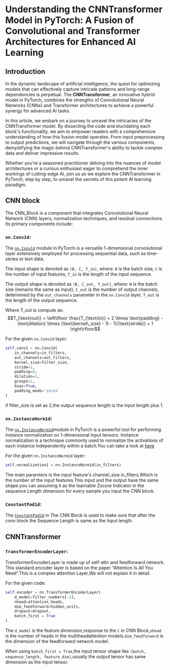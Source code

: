 # Understanding the CNNTransformer Model in PyTorch: A Fusion of Convolutional and Transformer Architectures for Enhanced AI Learning

## Introduction

In the dynamic landscape of artificial intelligence, the quest for optimizing models that can effectively capture intricate patterns and long-range dependencies is perpetual. The **CNNTransformer**, an innovative hybrid model in PyTorch, combines the strengths of Convolutional Neural Networks (CNNs) and Transformer architectures to achieve a powerful synergy for advanced AI tasks.

In this article, we embark on a journey to unravel the intricacies of the CNNTransformer model. By dissecting the code and elucidating each block's functionality, we aim to empower readers with a comprehensive understanding of how this fusion model operates. From input preprocessing to output predictions, we will navigate through the various components, demystifying the magic behind CNNTransformer's ability to tackle complex data and deliver impressive results.

Whether you're a seasoned practitioner delving into the nuances of model architectures or a curious enthusiast eager to comprehend the inner workings of cutting-edge AI, join us as we explore the CNNTransformer in PyTorch, step by step, to unravel the secrets of this potent AI learning paradigm.

## CNN block ##
The CNN_Block is a component that integrates Convolutional Neural Network (CNN) layers, normalization techniques, and residual connections. Its primary components include:
### `nn.Conv1d`:

The [`nn.Conv1d`](https://pytorch.org/docs/stable/generated/torch.nn.Conv1d.html) module in PyTorch is a versatile 1-dimensional convolutional layer extensively employed for processing sequential data, such as time-series or text data.

The input shape is denoted as `(B, C, T_in)`, where:
`B` is the batch size,
`C` is the number of input features,
`T_in` is the length of the input sequence.

The output shape is denoted as `(B, C_out, T_out)`, where:
`N` is the batch size (remains the same as input),
`C_out` is the number of output channels, determined by the `out_channels` parameter in the `nn.Conv1d` layer,
`T_out` is the length of the output sequence.

Where T_out is compute as:
$$T_{\text{out}} = \left\lfloor \frac{T_{\text{in}} + 2 \times \text{padding} -\text{dilation} \times (\text{kernel\_size} - 1) - 1}{\text{stride}} + 1 \right\rfloor$$

For the given `nn.Conv1d` layer:

```python
self.conv1 = nn.Conv1d(
    in_channels=in_filters,
    out_channels=out_filters,
    kernel_size=filter_size,
    stride=1,
    padding=0,
    dilation=1,
    groups=1,
    bias=True,
    padding_mode='zeros'
)
```
if filter_size is set as 2,the output sequence length is the input length plus 1.


### `nn.InstanceNorm1d`:

The [`nn.InstanceNorm1d`](https://pytorch.org/docs/stable/generated/torch.nn.InstanceNorm1d.html)module in PyTorch is a powerful tool for performing instance normalization on 1-dimensional input tensors. Instance normalization is a technique commonly used to normalize the activations of each instance independently within a batch.You can take a look at [here](ttps://www.google.com/search?newwindow=1&sca_esv=589281839&q=instance+normalization&tbm=isch&source=lnms&sa=X&ved=2ahUKEwiisIPwoYGDAxU-wzgGHe6sAZUQ0pQJegQICxAB&biw=1087&bih=608&dpr=2.5#imgrc=zs74HRalT-JulM)


For the given `nn.InstanceNorm1d` layer:
```python 
self.normalization1 = nn.InstanceNorm1d(in_filters)
```

The main paramters is the input feature's channel_size in_filters,Which is the number of the input features.This input and the output have the same shape.you can assuming it as the learnable Zscore Indicator in the sequence Length dimension for every sample you input the CNN block.


### `ConstantPad1d`:

The [`ConstantPad1d`](https://pytorch.org/docs/stable/generated/torch.nn.ConstantPad1d.html) in The CNN Block is used to make sure that after the conv block the Sequence Length is same as the Input length.

## CNNTransformer ##

### `TransformerEncoderLayer`:

TransformerEncoderLayer is made up of self-attn and feedforward network. This standard encoder layer is based on the paper “Attention Is All You Need”.This is a complex attention Layer,We will not explain it in detail.

For the given code:
```python
self.encoder = nn.TransformerEncoderLayer(
    d_model=filter_numbers[-1], 
    nhead=attention_heads, 
    dim_feedforward=hidden_units, 
    dropout=dropout,
    batch_first = True
)
```

The `d_model` is the feature dimension,response to the `C` in CNN Block,`nhead` is the number of heads in the multiheadattention models.`dim_feedforward` is the dimension of the feedforward network model.

When using `batch_first = True`,the input tensor shape like `(batch, sequence_length, feature_dim)`,usually the output tensor has same dimension as the input tensor.


